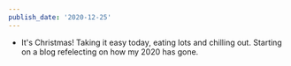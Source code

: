 ```yaml
---
publish_date: '2020-12-25'
---
```


- It's Christmas! Taking it easy today, eating lots and chilling out. Starting on a blog refelecting on how my 2020 has gone.
